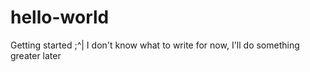 # hello-world
Getting started ;^|
I don't know what to write for now, I'll do something greater later
